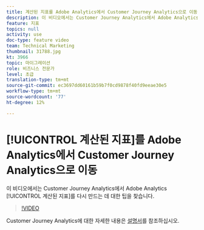 ```yaml
---
title: 계산된 지표를 Adobe Analytics에서 Customer Journey Analytics으로 이동
description: 이 비디오에서는 Customer Journey Analytics에서 Adobe Analytics 계산된 지표를 다시 만들기 위한 팁을 찾습니다.
feature: 지표
topics: null
activity: use
doc-type: feature video
team: Technical Marketing
thumbnail: 31788.jpg
kt: 3966
topic: 마이그레이션
role: 비즈니스 전문가
level: 초급
translation-type: tm+mt
source-git-commit: ec3697dd60161b59b7f0cd9878f40fd9eeae30e5
workflow-type: tm+mt
source-wordcount: '77'
ht-degree: 12%

---
```



# [!UICONTROL 계산된 지표]를 Adobe Analytics에서 Customer Journey Analytics으로 이동

이 비디오에서는 Customer Journey Analytics에서 Adobe Analytics [!UICONTROL 계산된 지표]를 다시 만드는 데 대한 팁을 찾습니다.

>[!VIDEO](https://video.tv.adobe.com/v/31788/?quality=12)

Customer Journey Analytics에 대한 자세한 내용은 [설명서](https://docs.adobe.com/content/help/ko-KR/analytics-platform/using/cja-landing.html)를 참조하십시오.
